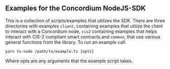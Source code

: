 ## Examples for the Concordium NodeJS-SDK

This is a collection of scripts/examples that utilizes the SDK. There are
three directories with examples `client`, containing examples that utilize the
client to interact with a Concordium node, `cis2`  containing examples that helps interact with CIS-2 compliant smart contracts and `common`, that use various general functions from the library. To
run an example call:

```shell
yarn ts-node /path/to/example.ts [opts]
```

Where opts are any arguments that the example script takes.
